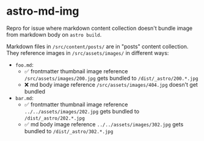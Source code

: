 # astro-md-img

Repro for issue where markdown content collection doesn't bundle image from markdown body on `astro build`.

Markdown files in `/src/content/posts/` are in "posts" content collection. They reference images in `/src/assets/images/` in different ways:

- `foo.md`:
  - ✅ frontmatter thumbnail image reference `/src/assets/images/200.jpg` gets bundled to `/dist/_astro/200.*.jpg`
  - ❌ md body image reference `/src/assets/images/404.jpg` doesn't get bundled
- `bar.md`:
  - ✅ frontmatter thumbnail image reference `../../assets/images/202.jpg` gets bundled to `/dist/_astro/202.*.jpg`
  - ✅ md body image reference `../../assets/images/302.jpg` gets bundled to `/dist/_astro/302.*.jpg`
